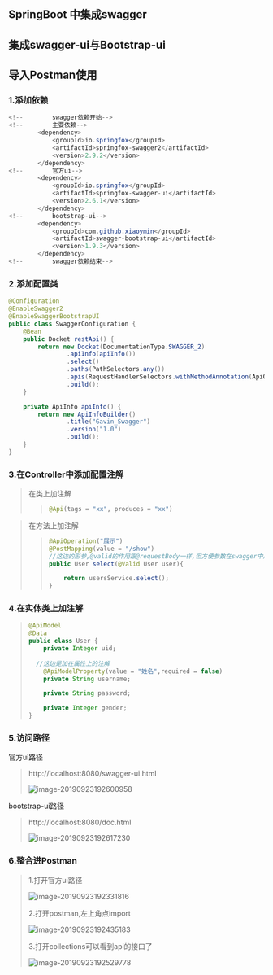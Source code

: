##  SpringBoot 中集成swagger

## 集成swagger-ui与Bootstrap-ui

## 导入Postman使用

### 1.添加依赖

```java
<!--        swagger依赖开始-->
<!--        主要依赖-->
        <dependency>
            <groupId>io.springfox</groupId>
            <artifactId>springfox-swagger2</artifactId>
            <version>2.9.2</version>
        </dependency>
<!--        官方ui-->
        <dependency>
            <groupId>io.springfox</groupId>
            <artifactId>springfox-swagger-ui</artifactId>
            <version>2.6.1</version>
        </dependency>
<!--        bootstrap-ui-->
        <dependency>
            <groupId>com.github.xiaoymin</groupId>
            <artifactId>swagger-bootstrap-ui</artifactId>
            <version>1.9.3</version>
        </dependency>
<!--        swagger依赖结束-->
```



### 2.添加配置类

```java
@Configuration    
@EnableSwagger2
@EnableSwaggerBootstrapUI
public class SwaggerConfiguration {
    @Bean
    public Docket restApi() {
        return new Docket(DocumentationType.SWAGGER_2)
                .apiInfo(apiInfo())
                .select()
                .paths(PathSelectors.any())
                .apis(RequestHandlerSelectors.withMethodAnnotation(ApiOperation.class))
                .build();
    }

    private ApiInfo apiInfo() {
        return new ApiInfoBuilder()
                .title("Gavin_Swagger")
                .version("1.0")
                .build();
    }
}
```

### 3.在Controller中添加配置注解

> 在类上加注解
>
> > ```java
> > @Api(tags = "xx", produces = "xx")
> > ```

> 在方法上加注解
>
> > ```java
> > @ApiOperation("展示")
> > @PostMapping(value = "/show")
> > //这边的形参,@valid的作用跟@requestBody一样,但方便参数在swagger中展示成列表形式(样式友好)
> > public User select(@Valid User user){
> > 
> >     return usersService.select();
> > }
> > ```

### 4.在实体类上加注解

> ```java
> @ApiModel
> @Data
> public class User {
>     private Integer uid;
>   
>   //这边是加在属性上的注解
>     @ApiModelProperty(value = "姓名",required = false)
>     private String username;
> 
>     private String password;
> 
>     private Integer gender;
> }
> ```
>
> 

### 5.访问路径

官方ui路径

> http://localhost:8080/swagger-ui.html
>
> ![image-20190923192600958](https://tva1.sinaimg.cn/large/006y8mN6gy1g79ob2z1lbj31em0ozwij.jpg)

bootstrap-ui路径

> http://localhost:8080/doc.html
>
> ![image-20190923192617230](https://tva1.sinaimg.cn/large/006y8mN6gy1g79obcmg8ej31eq0pf0wy.jpg)

### 6.整合进Postman

> 1.打开官方ui路径
>
> ![image-20190923192331816](https://tva1.sinaimg.cn/large/006y8mN6gy1g79o8j4q49j31550fsgr0.jpg)
>
> 2.打开postman,左上角点import
>
> ![image-20190923192435183](https://tva1.sinaimg.cn/large/006y8mN6gy1g79o9l091zj30wq0czjt0.jpg)
>
> 3.打开collections可以看到api的接口了
>
> ![image-20190923192529778](https://tva1.sinaimg.cn/large/006y8mN6gy1g79oaj7o13j31830ay406.jpg)